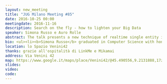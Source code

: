 ```yaml
---
layout: new_meeting
title: "JUG Milano Meeting #85"
date: 2016-10-25 00:00
meetingdate: 2016-11-16
description: Search on the fly - how to lighten your Big Data
speaker: Simona Russo e Auro Rolle
abstract: The talk presents a new technique of realtime single entity information extraction and investigation. The technique eliminates regular refresh and persistence of data within the search engine (ETL), providing real-time access to source data and improving response times using in-memory data techniques. The solution presented is a concrete solution with live customers, based upon real business needs. I will explain the architectural overview, the technology stack used based on Apache Lucene library, the accomplished results and how to scale out the solution.
bio: <ul><li><b>Simona Russo</b> graduated in Computer Science with honors at the Statale University in Milan, she has more than 20 years of experience in major Italian software houses where she participated, as lead developer and software development manager, to the development of leading proprietary software products in the fields of logistics, finance, payroll and search engine.</li><p/><li><b>Auro Rolle</b> -  As Performance Architect I design, deliver, and optimize high-performing systems. I contribute to all aspects of the delivery lifecycle in performance prototyping, capacity modeling, performance driven design, profiling, performance testing, availability management, and troubleshooting. A Performance Architect provides architecture and application design and development guidance that ensures scalability and minimizes performance issues.</li></ul>
location: lo Spazio Venini42
thanks: grazie all'ospitalità di LinkMe e Mikamai
address: Via Venini 42
map: https://www.google.it/maps/place/Venini42/@45.490556,9.2131888,17z/data=!3m1!4b1!4m5!3m4!1s0x4786c6de20e6362f:0xc95afb6f555f4ed6!8m2!3d45.490556!4d9.2153775
slides:
video:
code:
---
```

